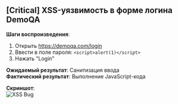 ## [Critical] XSS-уязвимость в форме логина DemoQA

**Шаги воспроизведения**:
1. Открыть https://demoqa.com/login
2. Ввести в поле пароля: `<script>alert(1)</script>`
3. Нажать "Login"

**Ожидаемый результат**: Санитизация ввода  
**Фактический результат**: Выполнение JavaScript-кода

**Скриншот**:  
![XSS Bug](./screenshots/xss-demoqa.png)
